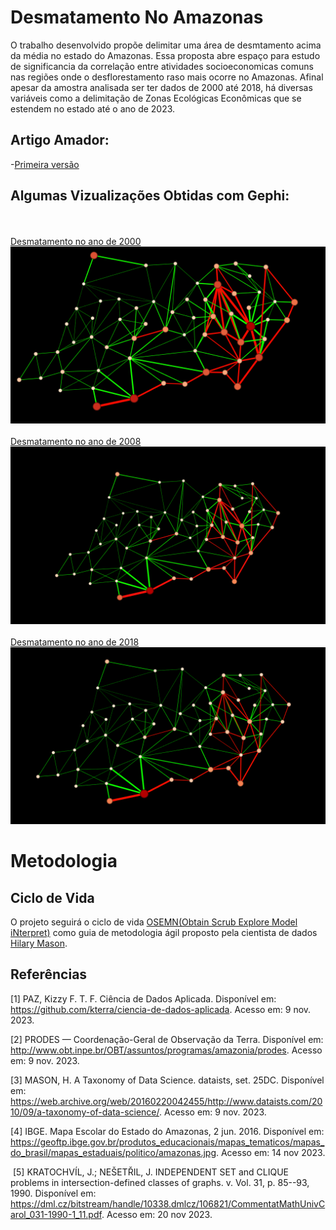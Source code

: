 # Desmatamento No Amazonas
O trabalho desenvolvido propõe delimitar uma área de desmtamento acima da média no estado do Amazonas. Essa proposta abre espaço para estudo de significancia da correlação entre atividades socioeconomicas comuns nas regiões onde o desflorestamento raso mais ocorre no Amazonas. Afinal apesar da amostra analisada ser ter dados de 2000 até 2018, há diversas variáveis como a delimitação de Zonas Ecológicas Econômicas que se estendem no estado até o ano de 2023.

## Artigo Amador:
-[Primeira versão](Readme/PDF/Delimitação_de_Desmatamento_Acima_da_Média_no_Amazonas_Com_Cliques_em_Grafos.pdf)

## Algumas Vizualizações Obtidas com Gephi:
<br></br>
[Desmatamento no ano de 2000](Readme/img/AmazonasG's/2000Graph.png)
![plot](Readme/img/AmazonasG's/2000Graph.png)
<br></br>
[Desmatamento no ano de 2008](Readme/img/AmazonasG's/2008Graph.png)
![plot](Readme/img/AmazonasG's/2008Graph.png)
<br></br>
[Desmatamento no ano de 2018](Readme/img/AmazonasG's/2018Graph.png)
![plot](Readme/img/AmazonasG's/2018Graph.png)

<!-- 
# Introdução
# Metodologia
    # OSEMN
    #
-->

# Metodologia
## Ciclo de Vida 
O projeto seguirá o ciclo de vida [OSEMN(Obtain Scrub Explore Model iNterpret)](#https://web.archive.org/web/20160220042455/http://www.dataists.com/2010/09/a-taxonomy-of-data-science/) como guia de metodologia ágil proposto pela cientista de dados [Hilary Mason](#https://web.archive.org/web/20160220042455/http://www.dataists.com/2010/09/a-taxonomy-of-data-science/).


## Referências

[1] PAZ, Kizzy F. T. F. Ciência de Dados Aplicada. Disponível em: <https://github.com/kterra/ciencia-de-dados-aplicada>. Acesso em: 9 nov. 2023.


[2] PRODES — Coordenação-Geral de Observação da Terra. Disponível em: <http://www.obt.inpe.br/OBT/assuntos/programas/amazonia/prodes>. Acesso em: 9 nov. 2023.


[3] MASON, H. A Taxonomy of Data Science. dataists, set. 25DC. Disponível em: <https://web.archive.org/web/20160220042455/http://www.dataists.com/2010/09/a-taxonomy-of-data-science/>. Acesso em: 9 nov. 2023.


‌[4] IBGE. Mapa Escolar do Estado do Amazonas, 2 jun. 2016.
Disponível em: <https://geoftp.ibge.gov.br/produtos_educacionais/mapas_tematicos/mapas_do_brasil/mapas_estaduais/politico/amazonas.jpg>. Acesso em: 14 nov 2023.

‌
‌[5] KRATOCHVÍL, J.; NEŠETŘIL, J. INDEPENDENT SET and CLIQUE problems in intersection-defined classes of graphs. v. Vol. 31, p. 85--93, 1990. Disponível em: <https://dml.cz/bitstream/handle/10338.dmlcz/106821/CommentatMathUnivCarol_031-1990-1_11.pdf>. Acesso em: 20 nov 2023.

‌

‌
<!-- IDEIAS -->
 
 <!-- 1. Existe uma correlação entre conectividade e Desmatamento?

        1. Atribui-se peso aos cliques buscando os números de desmatamento total em cada clique

        2. Atribui-se 
 -->
 
 <!-- 2. Correlação Local?

        Considere a correlação local, onde você examina a correlação entre o desmatamento de um município e o desmatamento de seus vizinhos diretamente conectados. Isso pode revelar padrões locais na relação entre conectividade e desmatamento.
 -->


 <!-- 3. Identificação de Cliques?

        Observando cliques verifique se eles possuem características semelhantes sobre desmatamento ou sobre urbanização, ou sobre demais métricas.


 -->


  <!-- 4. Análise de Fluxo nos algoritmos?
        Explore algoritmos de fluxo em grafos para entender como a conectividade impacta a disseminação do desmatamento através da rede viária. Considere algoritmos de caminho mínimo ponderado para modelar o impacto ambiental da conectividade.
 -->

<!-- 5. Centralidade dos vértices
        Calcule métricas de centralidade dos vértices, como a centralidade de grau, centralidade de proximidade ou centralidade de intermediação, para identificar os municípios mais centrais em termos de conectividade. Analise se esses municípios centrais têm padrões distintos de desmatamento.

 -->


<!-- PERSISTENTES -->

<!-- Análise de Centralidade 
    Centralidade de Proximidade (Closeness Centrality):
    Centralidade Harmonic (Harmonic Centrality):
    Centralidade de PageRank:
    Centralidade de Katz:


-->



<!-- Identificação de Cliques -->



<!-- ESTRATÉGIAS INTERESSANTES INDEPENDENTE DE TUDO -->
<!-- Normalização de dados de desmatamento:
    Criação de uma escala de desmatamento em uma escala comum de 0 a 1
    Responder a pergunta: Por quê a normalização dos dados é interessante?
-->
